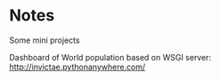 # Notes
Some mini projects 

Dashboard of World population based on WSGI server:
http://invictae.pythonanywhere.com/
